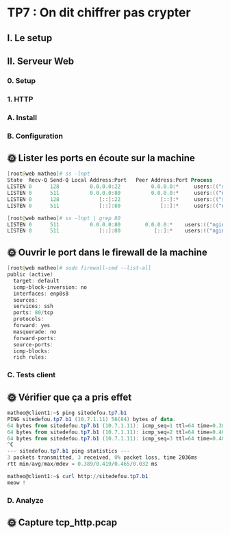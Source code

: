 # TP7 : On dit chiffrer pas crypter
## I. Le setup
## II. Serveur Web
### 0. Setup
### 1. HTTP
### A. Install
### B. Configuration

## 🌞 Lister les ports en écoute sur la machine
```powershell 
[root@web matheo]# ss -lnpt
State  Recv-Q Send-Q Local Address:Port   Peer Address:Port Process
LISTEN 0      128          0.0.0.0:22          0.0.0.0:*     users:(("sshd",pid=693,fd=3))
LISTEN 0      511          0.0.0.0:80          0.0.0.0:*     users:(("nginx",pid=1439,fd=6),("nginx",pid=1438,fd=6))
LISTEN 0      128             [::]:22             [::]:*     users:(("sshd",pid=693,fd=4))
LISTEN 0      511             [::]:80             [::]:*     users:(("nginx",pid=1439,fd=7),("nginx",pid=1438,fd=7))
```
```powershell
[root@web matheo]# ss -lnpt | grep 80
LISTEN 0      511          0.0.0.0:80        0.0.0.0:*    users:(("nginx",pid=1439,fd=6),("nginx",pid=1438,fd=6))
LISTEN 0      511             [::]:80           [::]:*    users:(("nginx",pid=1439,fd=7),("nginx",pid=1438,fd=7))
```
## 🌞 Ouvrir le port dans le firewall de la machine
```powershell
[root@web matheo]# sudo firewall-cmd --list-all
public (active)
  target: default
  icmp-block-inversion: no
  interfaces: enp0s8
  sources:
  services: ssh
  ports: 80/tcp
  protocols:
  forward: yes
  masquerade: no
  forward-ports:
  source-ports:
  icmp-blocks:
  rich rules:
```
### C. Tests client
## 🌞 Vérifier que ça a pris effet
```powershell 
matheo@client1:~$ ping sitedefou.tp7.b1
PING sitedefou.tp7.b1 (10.7.1.11) 56(84) bytes of data.
64 bytes from sitedefou.tp7.b1 (10.7.1.11): icmp_seq=1 ttl=64 time=0.389 ms
64 bytes from sitedefou.tp7.b1 (10.7.1.11): icmp_seq=2 ttl=64 time=0.465 ms
64 bytes from sitedefou.tp7.b1 (10.7.1.11): icmp_seq=3 ttl=64 time=0.405 ms
^C
--- sitedefou.tp7.b1 ping statistics ---
3 packets transmitted, 3 received, 0% packet loss, time 2036ms
rtt min/avg/max/mdev = 0.389/0.419/0.465/0.032 ms
```
```powershell
matheo@client1:~$ curl http://sitedefou.tp7.b1
meow !
```
### D. Analyze
## 🌞 Capture tcp_http.pcap
